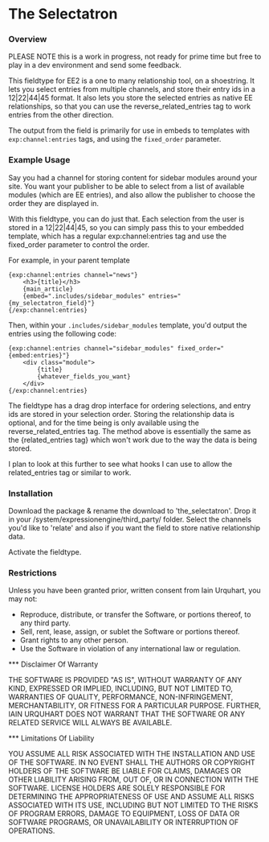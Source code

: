 # The Selectatron

### Overview

PLEASE NOTE this is a work in progress, not ready for prime time but free to play in a dev environment and send some feedback.

This fieldtype for EE2 is a one to many relationship tool, on a shoestring. It lets you select entries from multiple channels, and store their entry ids in a 12|22|44|45 format. It also lets you store the selected entries as native EE relationships, so that you can use the reverse_related_entries tag to work entries from the other direction.

The output from the field is primarily for use in embeds to templates with `exp:channel:entries` tags, and using the `fixed_order` parameter.

### Example Usage

Say you had a channel for storing content for sidebar modules around your site. You want your publisher to be able to select from a list of available modules (which are EE entries), and also allow the publisher to choose the order they are displayed in.

With this fieldtype, you can do just that. Each selection from the user is stored in a 12|22|44|45, so you can simply pass this to your embedded template, which has a regular exp:channel:entries tag and use the fixed_order parameter to control the order.

For example, in your parent template

	{exp:channel:entries channel="news"}
		<h3>{title}</h3>
		{main_article}
		{embed=".includes/sidebar_modules" entries="{my_selectatron_field}"}
	{/exp:channel:entries}

Then, within your `.includes/sidebar_modules` template, you'd output the entries using the following code:

	{exp:channel:entries channel="sidebar_modules" fixed_order="{embed:entries}"}
		<div class="module">
			{title}
			{whatever_fields_you_want}
		</div>
	{/exp:channel:entries}

The fieldtype has a drag drop interface for ordering selections, and entry ids are stored in your selection order. Storing the relationship data is optional, and for the time being is only available using the reverse_related_entries tag. The method above is essentially the same as the {related_entries tag} which won't work due to the way the data is being stored.

I plan to look at this further to see what hooks I can use to allow the related_entries tag or similar to work.

### Installation

Download the package & rename the download to 'the_selectatron'. 
Drop it in your /system/expressionengine/third_party/ folder.
Select the channels you'd like to 'relate' and also if you want the field to store native relationship data.

Activate the fieldtype.

### Restrictions

Unless you have been granted prior, written consent from Iain Urquhart, you may not:

 * Reproduce, distribute, or transfer the Software, or portions thereof, to any third party.
 * Sell, rent, lease, assign, or sublet the Software or portions thereof.
 * Grant rights to any other person.
 * Use the Software in violation of any international law or regulation.

*** Disclaimer Of Warranty

THE SOFTWARE IS PROVIDED "AS IS", WITHOUT WARRANTY OF ANY KIND, EXPRESSED OR IMPLIED, INCLUDING, BUT NOT LIMITED TO, WARRANTIES OF QUALITY, PERFORMANCE, NON-INFRINGEMENT, MERCHANTABILITY, OR FITNESS FOR A PARTICULAR PURPOSE. FURTHER, IAIN URQUHART DOES NOT WARRANT THAT THE SOFTWARE OR ANY RELATED SERVICE WILL ALWAYS BE AVAILABLE.

*** Limitations Of Liability

YOU ASSUME ALL RISK ASSOCIATED WITH THE INSTALLATION AND USE OF THE SOFTWARE. IN NO EVENT SHALL THE AUTHORS OR COPYRIGHT HOLDERS OF THE SOFTWARE BE LIABLE FOR CLAIMS, DAMAGES OR OTHER LIABILITY ARISING FROM, OUT OF, OR IN CONNECTION WITH THE SOFTWARE. LICENSE HOLDERS ARE SOLELY RESPONSIBLE FOR DETERMINING THE APPROPRIATENESS OF USE AND ASSUME ALL RISKS ASSOCIATED WITH ITS USE, INCLUDING BUT NOT LIMITED TO THE RISKS OF PROGRAM ERRORS, DAMAGE TO EQUIPMENT, LOSS OF DATA OR SOFTWARE PROGRAMS, OR UNAVAILABILITY OR INTERRUPTION OF OPERATIONS.